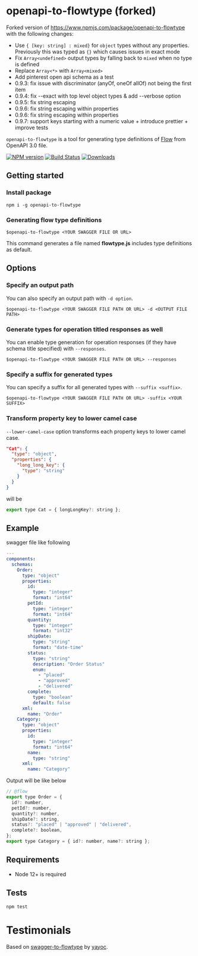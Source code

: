 # openapi-to-flowtype (forked)

Forked version of https://www.npmjs.com/package/openapi-to-flowtype with the following changes:

- Use `{ [key: string] : mixed}` for `object` types without any properties. Previously this was typed as `{}` which causes issues in exact mode
- Fix `Array<undefined>` output types by falling back to `mixed` when no type is defined
- Replace `Array<*>` with `Array<mixed>`
- Add pinterest open api schema as a test
- 0.9.3: fix issue with discriminator (anyOf, oneOf allOf) not being the first item
- 0.9.4: fix --exact with top level object types & add --verbose option
- 0.9.5: fix string escaping
- 0.9.6: fix string escaping within properties
- 0.9.6: fix string escaping within properties
- 0.9.7: support keys starting with a numeric value + introduce prettier + improve tests

`openapi-to-flowtype` is a tool for generating type definitions of [Flow](https://flow.org/) from OpenAPI 3.0 file.

[![NPM version][npm-image]][npm-url]
[![Build Status][github-workflow-image]][github-workflow-url]
[![Downloads][downloads-image]][downloads-url]

## Getting started

### Install package

`npm i -g openapi-to-flowtype`

### Generating flow type definitions

`$openapi-to-flowtype <YOUR SWAGGER FILE OR URL>`

This command generates a file named **flowtype.js** includes type definitions as default.

## Options

### Specify an output path

You can also specify an output path with `-d option`.

`$openapi-to-flowtype <YOUR SWAGGER FILE PATH OR URL> -d <OUTPUT FILE PATH>`

### Generate types for operation titled responses as well

You can enable type generation for operation responses (if they have schema title specified) with `--responses`.

`$openapi-to-flowtype <YOUR SWAGGER FILE PATH OR URL> --responses`

### Specify a suffix for generated types

You can specify a suffix for all generated types with `--suffix <suffix>`.

`$openapi-to-flowtype <YOUR SWAGGER FILE PATH OR URL> -suffix <YOUR SUFFIX>`

### Transform property key to lower camel case

`--lower-camel-case` option transforms each property keys to lower camel case.

```json
"Cat": {
  "type": "object",
  "properties": {
    "long_long_key": {
      "type": "string"
    }
  }
}
```

will be

```js
export type Cat = { longLongKey?: string };
```

## Example

swagger file like following

```yaml
---
components:
  schemas:
    Order:
      type: "object"
      properties:
        id:
          type: "integer"
          format: "int64"
        petId:
          type: "integer"
          format: "int64"
        quantity:
          type: "integer"
          format: "int32"
        shipDate:
          type: "string"
          format: "date-time"
        status:
          type: "string"
          description: "Order Status"
          enum:
            - "placed"
            - "approved"
            - "delivered"
        complete:
          type: "boolean"
          default: false
      xml:
        name: "Order"
    Category:
      type: "object"
      properties:
        id:
          type: "integer"
          format: "int64"
        name:
          type: "string"
      xml:
        name: "Category"
```

Output will be like below

```js
// @flow
export type Order = {
  id?: number,
  petId?: number,
  quantity?: number,
  shipDate?: string,
  status?: "placed" | "approved" | "delivered",
  complete?: boolean,
};
export type Category = { id?: number, name?: string };
```

## Requirements

- Node 12+ is required

## Tests

`npm test`

# Testimonials

Based on [swagger-to-flowtype](https://github.com/yayoc/swagger-to-flowtype) by [yayoc](http://yayoc.com).

[npm-image]: https://img.shields.io/npm/v/@christianv/openapi-to-flowtype.svg?style=flat-square
[npm-url]: https://npmjs.org/package/@christianv/openapi-to-flowtype
[github-workflow-image]: https://img.shields.io/github/workflow/status/christianvuerings/openapi-to-flowtype/CI/main?style=flat-square
[github-workflow-url]: https://github.com/christianvuerings/openapi-to-flowtype/actions?query=workflow%3ACI+branch%3Amain
[downloads-image]: https://img.shields.io/npm/dm/@christianv/openapi-to-flowtype.svg?style=flat-square
[downloads-url]: https://npmjs.org/package/@christianv/openapi-to-flowtype
